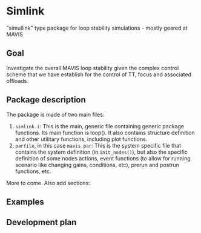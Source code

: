 # Simlink
"simullink" type package for loop stability simulations - mostly geared at MAVIS

## Goal

Investigate the overall MAVIS loop stability given the complex control scheme that we have establish for the control of TT, focus and associated offloads.

## Package description

The package is made of two main files:

1. `simlink.i`: This is the main, generic file containing generic package functions. Its main function is loop(). It also contains structure definition and other utilitary functions, including plot functions.
2. `parfile`, in this case `mavis.par`: This is the system specific file that contains the system definition (in `init_nodes()`), but also the specific definition of some nodes actions, event functions (to allow for running scenario like changing gains, conditions, etc), prerun and postrun functions, etc. 

More to come. Also add sections:

## Examples

## Development plan



